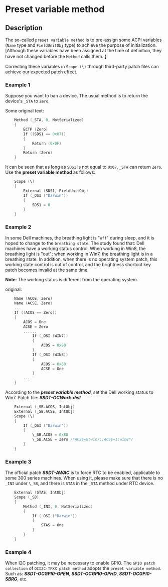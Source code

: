 # Preset variable method

## Description

The so-called `preset variable method` is to pre-assign some ACPI variables (`Name` type and `FieldUnitObj` type) to achieve the purpose of initialization. [Although these variables have been assigned at the time of definition, they have not changed before the `Method` calls them. 】

Correcting these variables in `Scope (\)` through third-party patch files can achieve our expected patch effect.

### Example 1

Suppose you want to ban a device. The usual method is to return the device's `_STA` to `Zero`.

Some original text:

```Swift
    Method (_STA, 0, NotSerialized)
    {
        ECTP (Zero)
        If ((SDS1 == 0x07))
        {
            Return (0x0F)
        }
        Return (Zero)
    }
```

It can be seen that as long as `SDS1` is not equal to `0x07`, `_STA` can return `Zero`. Use the **preset variable method** as follows:

```Swift
    Scope (\)
    {
        External (SDS1, FieldUnitObj)
        If (_OSI ("Darwin"))
        {
            SDS1 = 0
        }
    }
```

### Example 2

In some Dell machines, the breathing light is "`off`" during sleep, and it is hoped to change to the `breathing state`. The study found that: Dell machines have a working status control. When working in Win8, the breathing light is "out"; when working in Win7, the breathing light is in a breathing state. In addition, when there is no operating system patch, this working state control is out of control, and the brightness shortcut key patch becomes invalid at the same time.

**Note**: The working status is different from the operating system.

original:

```Swift
    Name (ACOS, Zero)
    Name (ACSE, Zero)
    ...
    If ((ACOS == Zero))
    {
        ACOS = One
        ACSE = Zero
        ......
            If (_OSI (WIN7))
            {
                ACOS = 0x80
            }
            If (_OSI (WIN8))
            {
                ACOS = 0x80
                ACSE = One
            }
        ...
    }
```

According to the ***preset variable method***, set the Dell working status to Win7. Patch file: ***SSDT-OCWork-dell***

```Swift
    External (_SB.ACOS, IntObj)
    External (_SB.ACSE, IntObj)
    Scope (\)
    {
        If (_OSI ("Darwin"))
        {
            \_SB.ACOS = 0x80
            \_SB.ACSE = Zero /*ACSE=0:win7;;ACSE=1:win8*/
        }
    }
```

### Example 3

The official patch ***SSDT-AWAC*** is to force RTC to be enabled, applicable to some 300 series machines. When using it, please make sure that there is no `_INI` under `\_SB`, and there is `STAS` in the `_STA` method under RTC device.

```Swift
    External (STAS, IntObj)
    Scope (_SB)
    {
        Method (_INI, 0, NotSerialized)
        {
            If (_OSI ("Darwin"))
            {
                STAS = One
            }
        }
    }
```

### Example 4

When I2C patching, it may be necessary to enable GPIO. The `GPIO patch collection` of `OCI2C-TPXX patch method` adopts the `preset variable method`. Such as: ***SSDT-OCGPI0-GPEN***, ***SSDT-OCGPI0-GPHD***, ***SSDT-OCGPI0-SBRG***, etc.
